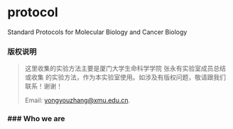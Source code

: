 # protocol
Standard Protocols for Molecular Biology and Cancer Biology

### 版权说明

> 这里收集的实验方法主要是厦门大学生命科学学院 张永有实验室成员总结或收集
> 的实验方法，作为本实验室使用。如涉及有版权问题，敬请跟我们联系！谢谢！
>
> Email: yongyouzhang@xmu.edu.cn.

### ### Who we are